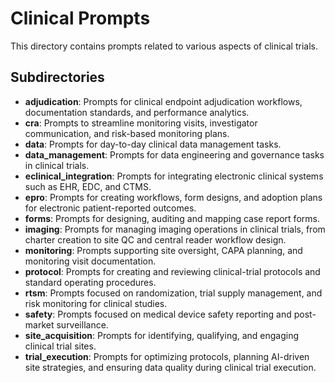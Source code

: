 # Clinical Prompts

This directory contains prompts related to various aspects of clinical trials.

## Subdirectories

- **adjudication**: Prompts for clinical endpoint adjudication workflows, documentation standards, and performance analytics.
- **cra**: Prompts to streamline monitoring visits, investigator communication, and risk-based monitoring plans.
- **data**: Prompts for day-to-day clinical data management tasks.
- **data_management**: Prompts for data engineering and governance tasks in clinical trials.
- **eclinical_integration**: Prompts for integrating electronic clinical systems such as EHR, EDC, and CTMS.
- **epro**: Prompts for creating workflows, form designs, and adoption plans for electronic patient-reported outcomes.
- **forms**: Prompts for designing, auditing and mapping case report forms.
- **imaging**: Prompts for managing imaging operations in clinical trials, from charter creation to site QC and central reader workflow design.
- **monitoring**: Prompts supporting site oversight, CAPA planning, and monitoring visit documentation.
- **protocol**: Prompts for creating and reviewing clinical-trial protocols and standard operating procedures.
- **rtsm**: Prompts focused on randomization, trial supply management, and risk monitoring for clinical studies.
- **safety**: Prompts focused on medical device safety reporting and post-market surveillance.
- **site_acquisition**: Prompts for identifying, qualifying, and engaging clinical trial sites.
- **trial_execution**: Prompts for optimizing protocols, planning AI-driven site strategies, and ensuring data quality during clinical trial execution.

